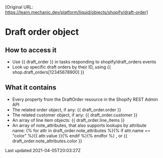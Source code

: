 [Original URL: https://learn.mechanic.dev/platform/liquid/objects/shopify/draft-order]

# Draft order object

## How to access it

- Use {{ draft\_order }} in tasks responding to shopify/draft\_orders events
- Look up specific draft orders by their ID, using {{ shop.draft\_orders[12345678900] }}

## What it contains

- Every property from the DraftOrder resource in the Shopify REST Admin API
- The related order object, if any: {{ draft\_order.order }}
- The related customer object, if any: {{ draft\_order.customer }}
- An array of line item objects: {{ draft\_order.line\_items }}
- An array of note\_attributes, that also supports lookups by attribute name: {% for attr in draft\_order.note\_attributes %}{% if attr.name == "color" %}{{ attr.value }}{% endif %}{% endfor %} , or {{ draft\_order.note\_attributes.color }}

Last updated 2021-04-05T20:03:27Z